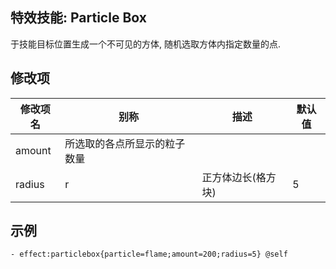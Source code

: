 特效技能: Particle Box
--------------------------

于技能目标位置生成一个不可见的方体, 随机选取方体内指定数量的点.

修改项
----------

| 修改项名 | 别称    | 描述                                                                                                    | 默认值 |
|-----------|------------|----------------------------------------------------------------------------------------------------------------|---------------|
| amount | 所选取的各点所显示的粒子数量 | |
| radius    | r     | 正方体边长(格方块) | 5             |

示例
--------

```
- effect:particlebox{particle=flame;amount=200;radius=5} @self
```